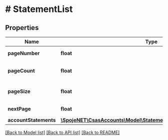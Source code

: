 # # StatementList

## Properties

Name | Type | Description | Notes
------------ | ------------- | ------------- | -------------
**pageNumber** | **float** | Page number | [optional]
**pageCount** | **float** | Total number of pages | [optional]
**pageSize** | **float** | Number of entries per page | [optional]
**nextPage** | **float** | Next page number | [optional]
**accountStatements** | [**\SpojeNET\CsasAccounts\Model\StatementListAccountStatementsInner[]**](StatementListAccountStatementsInner.md) |  | [optional]

[[Back to Model list]](../../README.md#models) [[Back to API list]](../../README.md#endpoints) [[Back to README]](../../README.md)
